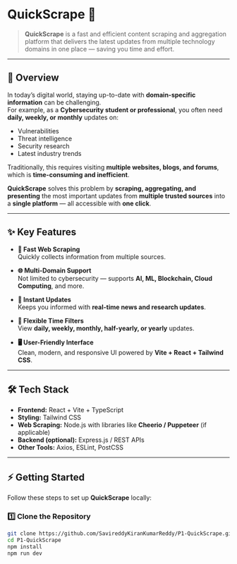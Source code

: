 # **QuickScrape** 🚀

> **QuickScrape** is a fast and efficient content scraping and aggregation platform that delivers the latest updates from multiple technology domains in one place — saving you time and effort.

---

## **📖 Overview**

In today’s digital world, staying up-to-date with **domain-specific information** can be challenging.  
For example, as a **Cybersecurity student or professional**, you often need **daily, weekly, or monthly** updates on:

- Vulnerabilities  
- Threat intelligence  
- Security research  
- Latest industry trends  

Traditionally, this requires visiting **multiple websites, blogs, and forums**, which is **time-consuming and inefficient**.

**QuickScrape** solves this problem by **scraping, aggregating, and presenting** the most important updates from **multiple trusted sources** into a **single platform** — all accessible with **one click**.

---

## **✨ Key Features**

- **🚀 Fast Web Scraping**  
  Quickly collects information from multiple sources.

- **🌐 Multi-Domain Support**  
  Not limited to cybersecurity — supports **AI, ML, Blockchain, Cloud Computing**, and more.

- **🔔 Instant Updates**  
  Keeps you informed with **real-time news and research updates**.

- **📅 Flexible Time Filters**  
  View **daily, weekly, monthly, half-yearly, or yearly** updates.

- **🖥️ User-Friendly Interface**  
  Clean, modern, and responsive UI powered by **Vite + React + Tailwind CSS**.

---

## **🛠️ Tech Stack**

- **Frontend:** React + Vite + TypeScript  
- **Styling:** Tailwind CSS  
- **Web Scraping:** Node.js with libraries like **Cheerio / Puppeteer** (if applicable)  
- **Backend (optional):** Express.js / REST APIs  
- **Other Tools:** Axios, ESLint, PostCSS  

---

## **⚡ Getting Started**

Follow these steps to set up **QuickScrape** locally:

### **1️⃣ Clone the Repository**
```bash
git clone https://github.com/SavireddyKiranKumarReddy/P1-QuickScrape.git
cd P1-QuickScrape
npm install
npm run dev
